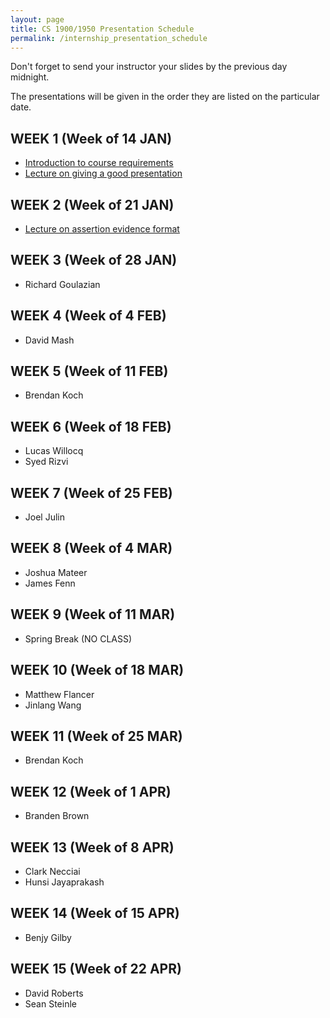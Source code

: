 ```yaml
---
layout: page
title: CS 1900/1950 Presentation Schedule
permalink: /internship_presentation_schedule
---
```


Don't forget to send your instructor your slides by the previous day midnight.

The presentations will be given in the order they are listed on the particular date.

## WEEK 1 (Week of 14 JAN)

* [Introduction to course requirements](/lectures/introduction-internship.pdf)
* [Lecture on giving a good presentation](/lectures/lecture-on-presentations-internship.pdf)
  
## WEEK 2 (Week of 21 JAN)

* [Lecture on assertion evidence format](/lectures/lecture-on-assertion-evidence-format.pdf)

## WEEK 3 (Week of 28 JAN)

* Richard Goulazian
  
## WEEK 4 (Week of 4 FEB)

* David Mash

## WEEK 5 (Week of 11 FEB)

* Brendan Koch

## WEEK 6 (Week of 18 FEB)

* Lucas Willocq
* Syed Rizvi

## WEEK 7 (Week of 25 FEB)

* Joel Julin

## WEEK 8 (Week of 4 MAR)

* Joshua Mateer
* James Fenn

## WEEK 9 (Week of 11 MAR)

* Spring Break (NO CLASS)

## WEEK 10 (Week of 18 MAR)

* Matthew Flancer
* Jinlang Wang

## WEEK 11 (Week of 25 MAR)

* Brendan Koch

## WEEK 12 (Week of 1 APR)

* Branden Brown

## WEEK 13 (Week of 8 APR)

* Clark Necciai
* Hunsi Jayaprakash

## WEEK 14 (Week of 15 APR)

* Benjy Gilby

## WEEK 15 (Week of 22 APR)

* David Roberts
* Sean Steinle
